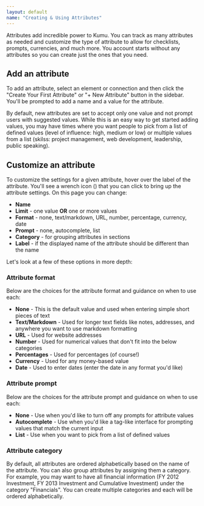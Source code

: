 ```yaml
---
layout: default
name: "Creating & Using Attributes"
---
```


Attributes add incredible power to Kumu. You can track as many attributes as needed and customize the type of attribute to allow for checklists, prompts, currencies, and much more. You account starts without any attributes so you can create just the ones that you need.

## Add an attribute
To add an attribute, select an element or connection and then click the "Create Your First Attribute" or "+ New Attribute" button in the sidebar. You'll be prompted to add a name and a value for the attribute.

By default, new attributes are set to accept only one value and not prompt users with suggested values. While this is an easy way to get started adding values, you may have times where you want people to pick from a list of defined values (level of influence: high, medium or low) or multiple values from a list (skilss: project management, web development, leadership, public speaking).

## Customize an attribute
To customize the settings for a given attribute, hover over the label of the attribute. You'll see a wrench icon (<i class="fa fa-wrench"></i>) that you can click to bring up the attribute settings. On this page you can change:

* **Name**
* **Limit** - one value **OR** one or more values
* **Format** - none, text/markdown, URL, number, percentage, currency, date
* **Prompt** - none, autocomplete, list
* **Category** - for grouping attributes in sections
* **Label** - if the displayed name of the attribute should be different than the name



Let's look at a few of these options in more depth:

### Attribute format
Below are the choices for the attribute format and guidance on when to use each:

* **None** - This is the default value and used when entering simple short pieces of text
* **Text/Markdown** - Used for longer text fields like notes, addresses, and anywhere you want to use markdown formatting
* **URL** - Used for website addresses
* **Number** - Used for numerical values that don't fit into the below categories
* **Percentages** -  Used for percentages (of course!)
* **Currency** - Used for any money-based value
* **Date** - Used to enter dates (enter the date in any format you'd like)

### Attribute prompt
Below are the choices for the attribute prompt and guidance on when to use each:

* **None** - Use when you'd like to turn off any prompts for attribute values
* **Autocomplete** - Use when you'd like a tag-like interface for prompting values that match the current input
* **List** - Use when you want to pick from a list of defined values

### Attribute category
By default, all attributes are ordered alphabetically based on the name of the attribute. You can also group attributes by assigning them a category. For example, you may want to have all financial information (FY 2012 Investment, FY 2013 Investment and Cumulative Investment) under the category "Financials". You can create multiple categories and each will be ordered alphabetically.

